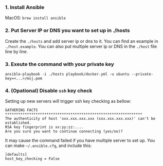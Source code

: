 ### 1. Install Ansible
MacOS: ```brew install ansible```


### 2. Put Server IP or DNS you want to set up in ./hosts
Create the ```./hosts``` and add server ip or dns to it.
You can find an example in ```./host.example```.
You can also put multiple server ip or DNS in the ```./host``` file line by line.


### 3. Exeute the command with your private key
```ansible-playbook -i ./hosts playbook/docker.yml -u ubuntu --private-key=<...>/msj.pem```


### 4. (Opational) Disable ```ssh``` key check
Setting up new servers will trigger ssh key checking as bellow:
```
GATHERING FACTS ***************************************************************
The authenticity of host 'xxx.xxx.xxx.xxx (xxx.xxx.xxx.xxx)' can't be established.
RSA key fingerprint is xx:yy:zz:....
Are you sure you want to continue connecting (yes/no)?
```

It may cause the command failed if you have multiple server to set up.
You can make ```~/.ansible.cfg```, and include this:
```
[defaults]
host_key_checking = False
```
